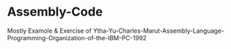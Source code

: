 # Assembly-Code
Mostly Examole &amp; Exercise of Ytha-Yu-Charles-Marut-Assembly-Language-Programming-Organization-of-the-IBM-PC-1992
